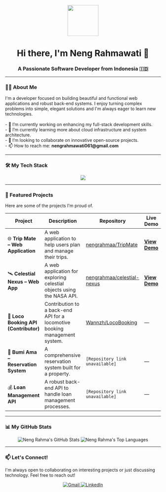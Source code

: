 <div id="header" align="center">
  <img src="https://media.giphy.com/media/M9gbBd9nbDrOTu1Mqx/giphy.gif" width="100"/>
</div>

<div id="bio" align="center">
  <h1>Hi there, I'm Neng Rahmawati 👋</h1>
  <h3>A Passionate Software Developer from Indonesia 🇮🇩</h3>
</div>

---

### 👩‍💻 About Me

<p>
  I'm a developer focused on building beautiful and functional web applications and robust back-end systems. I enjoy turning complex problems into simple, elegant solutions and I'm always eager to learn new technologies. 
<br><br>
  - 🔭 I’m currently working on enhancing my full-stack development skills.
  <br>
  - 🌱 I’m currently learning more about cloud infrastructure and system architecture.
  <br>
  - 👯 I’m looking to collaborate on innovative open-source projects.
  <br>
  - 📫 How to reach me: <strong>nengrahmawati061@gmail.com</strong>
</p>

---

### 🛠️ My Tech Stack

<p align="center">
  <a href="https://skillicons.dev">
    <img src="https://skillicons.dev/icons?i=c,cpp,java,php,javascript,html,css,react,spring,tailwind,bootstrap,mysql,git,github,swagger,postman" />
  </a>
</p>

---

### 🚀 Featured Projects

Here are some of the projects I'm proud of.

| Project                                     | Description                                                               | Repository                                                                                | Live Demo                                                                                  |
| ------------------------------------------- | ------------------------------------------------------------------------- | ----------------------------------------------------------------------------------------- | ------------------------------------------------------------------------------------------ |
| 🌐 **Trip Mate – Web Application** | A web application to help users plan and manage their trips. | [nengrahmaa/TripMate](https://github.com/nengrahmaa/TripMate)                             | [**View Demo**](https://trip-mate-project.vercel.app/)                                     |
| 🛰️ **Celestial Nexus – Web App** | A web application for exploring celestial objects using the NASA API. | [nengrahmaa/celestial-nexus](https://github.com/nengrahmaa/celestial-nexus-nasa-api-uas) | [**View Demo**](https://celestial-nexus-nasa-api-uas-web.vercel.app/)                      |
| 🚂 **Loco Booking API (Contributor)** | Contribution to a back-end API for a locomotive booking management system.  | [Wannzh/LocoBooking](https://github.com/Wannzh/LocoBooking)                               | —                                                                                          |
| 🏡 **Bumi Ama – Reservation System** | A comprehensive reservation system built for a property.         | `[Repository link unavailable]`                                                           | —                                                                                          |
| 💰 **Loan Management API** | A robust back-end API to handle loan management processes.      | `[Repository link unavailable]`                                                           | —                                                                                          |


---

### 📊 My GitHub Stats

<p align="center">
  <img src="https://github-readme-stats.vercel.app/api?username=nengrahmaa&show_icons=true&theme=tokyonight&hide_border=true&include_all_commits=true&count_private=true" alt="Neng Rahma's GitHub Stats" />
  <img src="https://github-readme-stats.vercel.app/api/top-langs/?username=nengrahmaa&layout=compact&theme=tokyonight&hide_border=true" alt="Neng Rahma's Top Languages" />
</p>

---

### 📫 Let's Connect!

I'm always open to collaborating on interesting projects or just discussing technology. Feel free to reach out!

<div align="center">
  <a href="mailto:nengrahmawati061@gmail.com">
    <img src="https://img.shields.io/badge/Gmail-D14836?style=for-the-badge&logo=gmail&logoColor=white" alt="Gmail"/>
  </a>
  <a href="https://www.linkedin.com/in/neng-rahmawati-092586293">
    <img src="https://img.shields.io/badge/LinkedIn-0077B5?style=for-the-badge&logo=linkedin&logoColor=white" alt="LinkedIn"/>
  </a>
</div>
